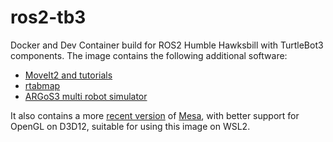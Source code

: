 # ros2-tb3
Docker and Dev Container build for ROS2 Humble Hawksbill with TurtleBot3 components.
The image contains the following additional software:

* [MoveIt2 and tutorials](https://moveit.picknik.ai/main/index.html)
* [rtabmap](https://github.com/introlab/rtabmap)
* [ARGoS3 multi robot simulator](https://www.argos-sim.info/index.php)

It also contains a more [recent version](https://launchpad.net/~kisak/+archive/ubuntu/turtle/) of 
[Mesa](https://mesa3d.org/), with better support for OpenGL on D3D12, suitable for using this image on WSL2.